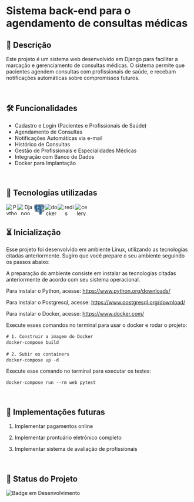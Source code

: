 # Sistema back-end para o agendamento de consultas médicas

## 📖  Descrição

Este projeto é um sistema web desenvolvido em Django para facilitar a marcação e gerenciamento de consultas médicas. 
O sistema permite que pacientes agendem consultas com profissionais de saúde, e 
recebam notificações automáticas sobre compromissos futuros.

<br/>

## 🛠️ Funcionalidades

- Cadastro e Login (Pacientes e Profissionais de Saúde)
- Agendamento de Consultas
- Notificações Automáticas via e-mail
- Histórico de Consultas
- Gestão de Profissionais e Especialidades Médicas
- Integração com Banco de Dados
- Docker para Implantação
<br/>

## 📡 Tecnologias utilizadas 
<div align="center"> 
<img align="left" alt="Python" height="30" width="30" src="https://s3.dualstack.us-east-2.amazonaws.com/pythondotorg-assets/media/files/python-logo-only.svg">
<img align="left" alt="Django" height="30" width="45" src="https://static.djangoproject.com/img/logos/django-logo-negative.svg">
<img align="left" alt="Postgresql" height="30" width="30" src="https://raw.githubusercontent.com/devicons/devicon/master/icons/postgresql/postgresql-original.svg">
<img align="left" alt="docker" height="32" width="35" src="https://github.com/user-attachments/assets/6198150a-b145-449c-ad48-cc12f138bd95">
<img align="left" alt="redis" height="38" width="47" src="https://github.com/user-attachments/assets/0f604e51-e697-4358-b3b5-7f002b52ec58">
<img align="left" alt="celery" height="32" width="35" src="https://docs.celeryq.dev/en/stable/_static/celery_512.png">
</div>
<br/><br/>

## ⏳ Inicialização

Esse projeto foi desenvolvido em ambiente Linux, utilizando as tecnologias citadas anteriormente. Sugiro que você prepare o seu ambiente seguindo os passos abaixo:

A preparação do ambiente consiste em instalar as tecnologias citadas anteriormente de acordo com seu sistema operacional.

Para instalar o Python, acesse: https://www.python.org/downloads/

Para instalar o Postgresql, acesse: https://www.postgresql.org/download/

Para instalar o Docker, acesse: https://www.docker.com/

Execute esses comandos no terminal para usar o docker e rodar o projeto:
```
# 1. Construir a imagem do Docker
docker-compose build

# 2. Subir os containers
docker-compose up -d
```
Execute esse comando no terminal para executar os testes:
```
docker-compose run --rm web pytest
```

<br/>

## 🔮 Implementações futuras
1. Implementar pagamentos online

2. Implementar prontuário eletrônico completo

3. Implementar sistema de avaliação de profissionais

<br/>

## 🔎 Status do Projeto

![Badge em Desenvolvimento](https://img.shields.io/badge/Status-Em%20Desenvolvimento-green)

